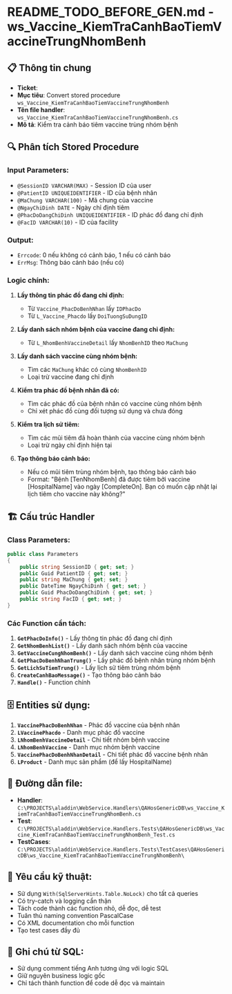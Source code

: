 # README_TODO_BEFORE_GEN.md - ws_Vaccine_KiemTraCanhBaoTiemVaccineTrungNhomBenh

## 📋 Thông tin chung

- **Ticket**: 
- **Mục tiêu**: Convert stored procedure `ws_Vaccine_KiemTraCanhBaoTiemVaccineTrungNhomBenh`
- **Tên file handler**: `ws_Vaccine_KiemTraCanhBaoTiemVaccineTrungNhomBenh.cs`
- **Mô tả**: Kiểm tra cảnh báo tiêm vaccine trùng nhóm bệnh

## 🔍 Phân tích Stored Procedure

### Input Parameters:
- `@SessionID VARCHAR(MAX)` - Session ID của user
- `@PatientID UNIQUEIDENTIFIER` - ID của bệnh nhân
- `@MaChung VARCHAR(100)` - Mã chung của vaccine
- `@NgayChiDinh DATE` - Ngày chỉ định tiêm
- `@PhacDoDangChiDinh UNIQUEIDENTIFIER` - ID phác đồ đang chỉ định
- `@FacID VARCHAR(10)` - ID của facility

### Output:
- `Errcode`: 0 nếu không có cảnh báo, 1 nếu có cảnh báo
- `ErrMsg`: Thông báo cảnh báo (nếu có)

### Logic chính:

1. **Lấy thông tin phác đồ đang chỉ định:**
   - Từ `Vaccine_PhacDoBenhNhan` lấy `IDPhacDo`
   - Từ `L_Vaccine_Phacdo` lấy `DoiTuongSuDungID`

2. **Lấy danh sách nhóm bệnh của vaccine đang chỉ định:**
   - Từ `L_NhomBenhVaccineDetail` lấy `NhomBenhID` theo `MaChung`

3. **Lấy danh sách vaccine cùng nhóm bệnh:**
   - Tìm các `MaChung` khác có cùng `NhomBenhID`
   - Loại trừ vaccine đang chỉ định

4. **Kiểm tra phác đồ bệnh nhân đã có:**
   - Tìm các phác đồ của bệnh nhân có vaccine cùng nhóm bệnh
   - Chỉ xét phác đồ cùng đối tượng sử dụng và chưa đóng

5. **Kiểm tra lịch sử tiêm:**
   - Tìm các mũi tiêm đã hoàn thành của vaccine cùng nhóm bệnh
   - Loại trừ ngày chỉ định hiện tại

6. **Tạo thông báo cảnh báo:**
   - Nếu có mũi tiêm trùng nhóm bệnh, tạo thông báo cảnh báo
   - Format: "Bệnh [TenNhomBenh] đã được tiêm bởi vaccine [HospitalName] vào ngày [CompleteOn]. Bạn có muốn cập nhật lại lịch tiêm cho vaccine này không?"

## 🏗️ Cấu trúc Handler

### Class Parameters:
```csharp
public class Parameters
{
    public string SessionID { get; set; }
    public Guid PatientID { get; set; }
    public string MaChung { get; set; }
    public DateTime NgayChiDinh { get; set; }
    public Guid PhacDoDangChiDinh { get; set; }
    public string FacID { get; set; }
}
```

### Các Function cần tách:

1. **`GetPhacDoInfo()`** - Lấy thông tin phác đồ đang chỉ định
2. **`GetNhomBenhList()`** - Lấy danh sách nhóm bệnh của vaccine
3. **`GetVaccineCungNhomBenh()`** - Lấy danh sách vaccine cùng nhóm bệnh
4. **`GetPhacDoBenhNhanTrung()`** - Lấy phác đồ bệnh nhân trùng nhóm bệnh
5. **`GetLichSuTiemTrung()`** - Lấy lịch sử tiêm trùng nhóm bệnh
6. **`CreateCanhBaoMessage()`** - Tạo thông báo cảnh báo
7. **`Handle()`** - Function chính

## 🗄️ Entities sử dụng:

1. **`VaccinePhacDoBenhNhan`** - Phác đồ vaccine của bệnh nhân
2. **`LVaccinePhacdo`** - Danh mục phác đồ vaccine
3. **`LNhomBenhVaccineDetail`** - Chi tiết nhóm bệnh vaccine
4. **`LNhomBenhVaccine`** - Danh mục nhóm bệnh vaccine
5. **`VaccinePhacDoBenhNhanDetail`** - Chi tiết phác đồ vaccine bệnh nhân
6. **`LProduct`** - Danh mục sản phẩm (để lấy HospitalName)

## 📁 Đường dẫn file:

- **Handler**: `C:\PROJECTS\aladdin\WebService.Handlers\QAHosGenericDB\ws_Vaccine_KiemTraCanhBaoTiemVaccineTrungNhomBenh.cs`
- **Test**: `C:\PROJECTS\aladdin\WebService.Handlers.Tests\QAHosGenericDB\ws_Vaccine_KiemTraCanhBaoTiemVaccineTrungNhomBenh_Test.cs`
- **TestCases**: `C:\PROJECTS\aladdin\WebService.Handlers.Tests\TestCases\QAHosGenericDB\ws_Vaccine_KiemTraCanhBaoTiemVaccineTrungNhomBenh\`

## 🔧 Yêu cầu kỹ thuật:

- Sử dụng `With(SqlServerHints.Table.NoLock)` cho tất cả queries
- Có try-catch và logging cẩn thận
- Tách code thành các function nhỏ, dễ đọc, dễ test
- Tuân thủ naming convention PascalCase
- Có XML documentation cho mỗi function
- Tạo test cases đầy đủ

## 📝 Ghi chú từ SQL:

- Sử dụng comment tiếng Anh tương ứng với logic SQL
- Giữ nguyên business logic gốc
- Chỉ tách thành function để code dễ đọc và maintain
